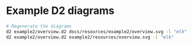 # Example D2 diagrams

```bash
# Regenerate the diagrams
d2 example2/overview.d2 docs/resources/example2/overview.svg -l "elk"
d2 example2/overview.d2 example2/resources/overview.svg -l "elk" 
```
